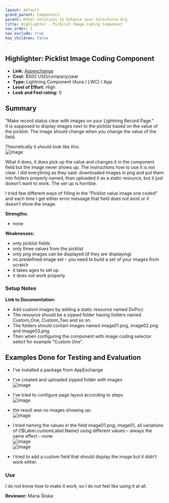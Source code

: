 ```yaml
---
layout: default
grand_parent: Components
parent: Other Solutions to Enhance your Salesforce Org
title: Highlighter - Picklist Image Coding Component
nav_order: 2
nav_exclude: true
has_children: false
---
```


## Highlighter: Picklist Image Coding Component

* **Link:** [Appexchange](https://appexchange.salesforce.com/listingDetail?listingId=a0N3A00000FKAzgUAH&tab=d)
* **Cost:** $500 USD/company/year
* **Type:** Lightning Component (Aura / LWC) / App
* **Level of Effort:** High
* **Look and Feel rating:** 0

## Summary
"Make record status clear with images on your Lightning Record Page."  
It is supposed to display images next to the picklist based on the value of the picklist. The image should change when you change the value of the field.  

Theoretically it should look like this:  
![image](https://user-images.githubusercontent.com/122496928/228659356-c70a8078-633e-433b-a76e-da8c6d502e70.png)  

What it does, it does pick up the value and changes it in the component field but the image never shows up.  The instructions how to use it is not clear. I did everything as they said: downloaded images in png and put them into folders properly named, than uploaded it as a static resource, but it just doesn’t want to work. The set up is horrible. 

I tried few different ways of filling in the “Picklist value image one coded” and each time I get either error message that field does not exist or it doesn’t show the image.

**Strengths:**
- none 
 
**Weaknesses:**
- only picklist fields
- only three values from the picklist
- only png images can be displayed (if they are displaying)
- no predefined image set – you need to build a set of your images from scratch
- it takes ages to set up
- it does not work properly

### Setup Notes

**Link to Documentation:**

- Add custom images by adding a static resource named DvPicc. 
- The resource should be a zipped folder having folders named Custom_One, Custom_Two and so on. 
- The folders should contain images named image01.png, image02.png and image03.png. 
- Then when configuring the component with image coding selector select for example "Custom One".

## Examples Done for Testing and Evaluation
- I've installed a package from AppExchange
- I've created and uploaded zipped folder with images  
![image](https://user-images.githubusercontent.com/122496928/228663734-f1d3b84c-b396-441a-a8a7-4407b515e1c0.png)  

- I've tried to configure page layout according to steps  
![image](https://user-images.githubusercontent.com/122496928/228664124-386e8844-0154-4c1f-96a3-98b9199fc708.png)  

- the result was no images showing up:  
![image](https://user-images.githubusercontent.com/122496928/228664254-b899afc4-2bac-49e8-991d-e14c853a8b91.png)  

- I tried naming the values in the field image01.png; image01, all variations of {!$Label.customLabel.Name} using different values – always the same effect – none  
![image](https://user-images.githubusercontent.com/122496928/228665657-227d7e91-90bb-43f1-9c2b-5915ae2f0ebc.png)  
![image](https://user-images.githubusercontent.com/122496928/228665712-7a404eed-9beb-477a-8328-e2af9af49ba4.png)  

- I tried to add a custom field that should display the image but it didn’t work either.

### Use

I do not know how to make it work, so I do not feel like using it at all.

**Reviewer:** Maria Śliska